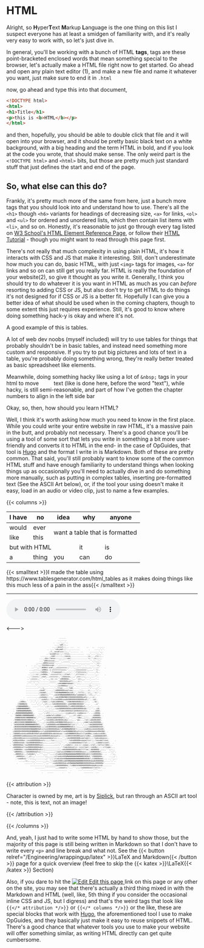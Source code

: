 # HTML

<script>    document.getElementById("webMenu").open = true;</script>

<!--TODO: This page is fineeee but could really use a more gental introduction. I really just throw the reader to the wolves pretty quickly-->

Alright, so **H**yper**T**ext **M**arkup **L**anguage is the one thing on this list I suspect everyone has at least a smidgen of familiarity with, and it's really very easy to work with, so let's just dive in.

In general, you'll be working with a bunch of HTML **tags**, tags are these point-bracketed enclosed words that mean something special to the browser, let's actually make a HTML file right now to get started. Go ahead and open any plain text editor <a class="ptr">(1)</a>, and make a new file and name it whatever you want, just make sure to end it in `.html`

now, go ahead and type this into that document, 

```html
<!DOCTYPE html>
<html>
<h1>Title</h1>
<p>this is <b>HTML</b></p>
</html>
```

and then, hopefully, you should be able to double click that file and it will open into your browser, and it should be pretty basic black text on a white background, with a big heading and the term HTML in bold, and if you look at the code you wrote, that should make sense. The only weird part is the `<!DOCTYPE html>` and `<html>` bits, but those are pretty much just standard stuff that just defines the start and end of the page.

## So, what else can this do?

Frankly, it's pretty much more of the same from here, just a bunch more tags that you should look into and understand how to use. There's all the `<h1>` though `<h6>` variants for headings of decreasing size, `<a>` for links, `<ol>` and `<ul>` for ordered and unordered lists, which then contain list items with `<li>`, and so on. Honestly, it's reasonable to just go through every tag listed on [W3 School's HTML Element Reference Page](https://www.w3schools.com/TAGS/), or follow their [HTML Tutorial](https://www.w3schools.com/html/html_intro.asp) - though you might want to read through this page first.

There's not really that much complexity in using plain HTML, it's how it interacts with CSS and JS that make it interesting. Still, don't underestimate how much you can do, basic HTML, with just `<img>` tags for images, `<a>` for links and so on can still get you really far. HTML is really the foundation of your website<a class="ptr">(2)</a>, so give it thought as you write it. Generally, I think you should try to do whatever it is you want in HTML as much as you can *before* resorting to adding CSS or JS, but also don't try to get HTML to do things it's not designed for if CSS or JS is a better fit. Hopefully I can give you a better idea of what should be used when in the coming chapters, though to some extent this just requires experience. Still, it's good to know where doing something hack-y is okay and where it's not.

A good example of this is tables.

A lot of web dev noobs (myself included) will try to use tables for things that probably shouldn't be in basic tables, and instead need something more custom and responsive. If you try to put big pictures and lots of text in a table, you're probably doing something wrong, they're really better treated as basic spreadsheet like elements.

<p>Meanwhile, doing something hacky like using a lot of <code>&ampnbsp;</code> tags in your html to move &nbsp;&nbsp;&nbsp;&nbsp;&nbsp;&nbsp;&nbsp;&nbsp; text (like is done here, before the word "text"), while hacky, is still semi-reasonable, and part of how I've gotten the chapter numbers to align in the left side bar<p>
Okay, so, then, how should you learn HTML?


Well, I think it's worth asking how much you need to know in the first place. While you could write your entire website in raw HTML, it's a massive pain in the butt, and probably not necessary. There's a good chance you'll be using a tool of some sort that lets you write in something a bit more user-friendly and converts it to HTML in the end- in the case of OpGuides, that tool is [Hugo](https://gohugo.io) and the format I write in is Markdown. Both of these are pretty common. That said, you'll still probably want to know some of the common HTML stuff and have enough familiarity to understand things when looking things up as occasionally you'll need to actually dive in and do something more manually, such as putting in complex tables, inserting pre-formatted text (See the ASCII Art below), or, if the tool your using doesn't make it easy, load in an audio or video clip, just to name a few examples.

{{< columns >}}

<table>
<thead>
  <tr>
    <th>I have</th>
    <th>no</th>
    <th>idea</th>
    <th>why</th>
    <th>anyone</th>
  </tr>
</thead>
<tbody>
  <tr>
    <td>would</td>
    <td>ever</td>
    <td colspan="3" rowspan="2">want a table that is formatted</td>
  </tr>
  <tr>
    <td>like</td>
    <td>this</td>
  </tr>
  <tr>
    <td colspan="3">but with HTML</td>
    <td>it</td>
    <td>is</td>
  </tr>
  <tr>
    <td>a</td>
    <td>thing</td>
    <td>you</td>
    <td>can</td>
    <td>do</td>
  </tr>
</tbody>
</table>
{{< smalltext >}}I made the table using https://www.tablesgenerator.com/html_tables as it makes doing things like this much less of a pain in the ass{{< /smalltext >}}

<hr>

<audio controls loop src="/sounds/ChordSeq02.mp3"></audio>

<--->

<style>
    pre.art{
    font-size: 5px;
    font-family: monospace;
    background-color: #2220 !important;
    }
</style>



<pre class="art">
                                              ......                                                
                                             ........                                               
                                         .  ...',,,'..                                              
                                          ....:odl:;..                                              
                                        ....;oxxxl:;... ...   ..      ..   ..   ......              
                                    . ....'cdxxddl:;'...........        .    .....','.              
                                     .;l,,oxxdlccc::;,,'.......  ..      ........',,.               
                                   ..'oxoddlcc::;::llcc;............  ..,'....';;,,'.               
                              ....,,..,cddl:::::;,;cooxo,..............:o;...,clc:;..               
                             ....;dxc;ldxoc:::;;,,;;:cdx:..............'c:'';cc;;:,.                
                             ...'o00xoxxxo;,,,''.',,,,;:'................'',:;,,;:.                 
                          ...,,,o0K0xxxxxc'.....''''''''.',,'...............'.';c;.                 
                 .    . ..'',,,lOXXOdxxxdc..',;:::::::;;,,,,,,,',''''.'''.....':c,.                 
                      ..''',,';dKNKd:oxdl;,;ccccccccc:;'..',,,;:::;;;;;,;;,'...;:'    .             
                    ...,;:::;,:xKNKd;:c:clllllllcccc;'.....,;ccccccccc:,,,,,'.'c:.                  
                    ..,;:::;,;lk0K0x;.':llooooool:;,,;::;'.';llolccccc;'......:l,.                  
                   ..',;::cc:,cxO0Oo,':ccccccllc;;;clool:'.',clllccc:;'......',,.     .             
                  ...';ccccc;',cool,.;ccccccc:,':xkkkxoc,.,;';ccc:;:;,.......''..                   
                  ..';ccccc:,''',,'..,:cc::c;''cOK00Odc,.',,.':cc;,,,'...'....'..                   
                  ..,;:;;::;,'.......';;;;;,.'l0XXXKOkxoll:,..:c:,''.....'.......                   
                  .'''..',,,'........''''''..ckKXNNNXX0kdol:'';:,.......,;'.......                  
                 .........'..........'......,coxO0Okoc:;;;,''..........,:c;...''..                  
                 ...........'',:c,........',:lloo:,,;;:ldd,..... .......';'...,;'..                 
                 ...........,coodl'......';oOKKK0Okxoolcox:.....';;,...:c,....';'..                 
                 ...........,cooddl,...'''lk0XNWWNNNKOkxxdl;',:llllc:,';c;,.':c:'..                 
                 ...........';oddolc;'''',cdx0XNNWWWWNNNXK0koloddddolc,';ll;,;'...                  
               .  ..........,cxkkdoc:::;,':odx0XNNXNNXXXKKKKK0OOOOkxdlc:,;:;c:.                     
            ....  . .....,'..':oxkdlc::llccoxOOKKxoodkO0KKKKKK000OOkxdl;'...cd;.                    
          .;x00kc.   .'..','..';lool:;:lodxxO0KK0o,.'lk0KXNXKKK0Oxol:;'..  ..lk:.                   
         .lXWWNWXd.   ....','..',:cl:;;:ldkO0KKKKK0kl:ok0XNNNXKK0Odl'....    .,c'                   
        .cXWWWWNWNk;.  .....''...',:c::;;:okO0KKKKKK0xllx0KKXKKK00kxl,.',,'.....;.                  
      . .kWNWWWWNNWKl.     ........'';::,;:coxO000KK00Odook0KK000OOxdo:'..''...cd;                  
      . :KWNNWWNNWNWNk,.    ....',;;;;;;;,,,,;clodxxkOkkkolokOkkkkxolcc,. ...,oOOc.                 
 .   . .dNNNNNNNNNWNNNO;.   ....';:cll:::;,;::;;;;::ccodxxxlc:coddoccc:'. ..;x0O0d. .               
    .  'OWNNNXXNNNNNWWNO:. ..''..,:oddololcxOOdc:,,,''',,,;cl:ckkl;,,,,....,x0000O; .               
       :KNNNXNXKKXNNNNNKkc'.'''..,:ldkkkxddOXX0kdlc:;,,''....'l0kc,,;:::,.,xK00O0Oc.                
      .lKNNNXKKKKKXNNKko:,'....'',:ldxOOOxxOKXNX0kxdoc:::;,..'oo;..,:lol:cdkOOkOOOl.                
    . .dKKXXXKKKXNNNNNKOdc;''...,;:coxOO0kxk0XNNNXXKOxoccc:;,,;....,cddclxdxOOOO00k,.               
    . 'kK0OO000KXNNNNNWWNX0kl,.'',:ldO0000Oxk0XNNNWWNXOdllcc:;'..',',;;:ldkO00OOOOOd'               
      ;OK0OOO0000KKKNWWWWNXK0d:;;:cok0KKK00kxdd0NNWWWNNKkdlc::;,,,,;;;;:cokOOOOOkkkOl.              
     .:0K0OOOOO0000KKNWWWNNXOdlccloxO0KKKK0OkdclxKXNNNWWNKOdll:;;;;:codkkkxxkkkkOkk0O;              
     .c00OOOkOOOOOOK0KNNNNN0occclxkO0000000Okkdlclox0XNNNNX0OxolccccloxO00kdodxkOOkO0d. .           
.  . .l0000OxdxkkxkOOkOKXXOdlodxkOOOO0Okxddxkkxoc::coOXNNNNXKOOxolcllok00kc;codxxxxkOOc.            
   . .oOOO00OxoddooooooxkkxoodxkOO0OOOxdooooolc:::::cx0KXXXXK00Oxoolclx0kc,,coddddddxOOl.           
     ,xOkkk00kxocccccoxkkkkkxxdooooodddoolcc:;,,,'',:cdxO0000000kxoolodxl;,;:lodxxdoooxx;.          
     ,kOOkkkOOko::coxkOOOOOOOkxolc:;;;:lcc:;,,,,,''''':ldxkO00OOkxoooollcc:;;:loxxdolloxo.     .    
   . 'x00Okkkkdc:ldxO000K0OOOkoc;;;,,,,;;;::::;,''.'',:ccoddddddoolllol:;:::;,;cdddolcoxkl.  .      
   . 'd00OOOOdc:loxO00KKK000Oxoc;,,,,,,,,,;;;:;'.',;codolc::ccc:c::coooc;:clol;;lollccldkk:..       
     .oO0000koclloxO0KKK000Okdoc;,,,,,,,,,,,,;,.':lodxkkkxolcc::cccclool;:cokOkc;::::cllodo:...     
     .:k00K0Oo::coxO0KK0OOOOxdlc:;,,,,,,,,,,,;;,:odxO000O00OOkxdollllloc;:dk000Od:,;;;,''';::,.     
      'o0KKK0o;;:ldkO0OOkkdlcc:::;,,,,,,,,;:cooloxxOXNNNXXXXXKKK0Oxocc;;;ck0KKKK0kl,.... ..';:'.    
      .,d0KK0xc:,;lxkkdol;'..''',,,,'',,,;:cloddxkOKNWWWWWWWWNNNNXK0Oxdolclk0KKKK0kc. ..   .';;.    
        ,kKKK0xc,.',cl:,,'.......';;,,,,,;ccloodxk0XWNWWWWWWWWWWNWNXXK0kd:'cO0000OOx,.    ...,;'.   
        .'coddkxo:'.';:;,,........,;'';:;:clodxkkkkKNWWWWWWWWWWWWNNNXKK0kl;cxO0OOkkkc... ...',,..   
           ....,:c;,..,,,'.........;,.'::codxkO00xodOXNNWWWWWWWWNNNXKKKK0kdodkOO0OOOd,.....','..    
         .      .......','......''',,''';codkO0KKOkdcoOXNWWWWNWWNNNXKKKK0OkdoxOOOOOOo'.........     
                     ............',,,,,,,,;cdk000000ko::lx0KKXXXKKK0OOOOOkkdodkxxxxd:.......        
                         .........''''''''',,;coooolc:'...''';:;:lodddddooolllollc:'...             
                              .......................   .      ...'.........''''....                
                               .    .....        .    ..            ........  ...                   

</pre>

{{< attribution >}}

Character is owned by me, art is by [Siplick](https://www.deviantart.com/siplick), but ran through an ASCII art tool - note, this is text, not an image!

{{< /attribution >}}

 {{< /columns >}}

And, yeah, I just had to write some HTML by hand to show those, but the majority of this page is still being written in Markdown so that I don't have to write every `<p>` and line break and what not. See the {{< button relref="/Engineering/wrappingup/latex" >}}LaTeX and Markdown{{< /button >}} page for a quick overview (feel free to skip the {{< katex >}}\LaTeX{{< /katex >}} Section)

Also, if you dare to hit the <a href="https://github.com/VegaDeftwing/OpGuidesHugoSrc/tree/main/content//Design/web/langs/html.md" target="_blank" rel="noopener">
<img src="/svg/edit.svg" class="book-icon" alt="Edit">
<span>Edit this page</span>
</a> link on this page or any other on the site, you may see that there's actually a third thing mixed in with the Markdown and HTML (well, like, 5th thing if you consider the occasional inline CSS and JS, but I digress) and that's the weird tags that look like `{{</* attribution */>}}` or `{{</* columns */>}}` or the like, these are special blocks that work with [Hugo](https://gohugo.io), the aforementioned tool I use to make OpGuides, and they basically just make it easy to reuse snippets of HTML. There's a good chance that whatever tools you use to make your website will offer something similar, as writing HTML directly can get quite cumbersome.

<ol hidden id="footnotes">
    <li>Note, this means <b>NOT</b> Microsoft Word, but Notepad will work. If you want, now is a good time to grab https://code.visualstudio.com</li>
    <li>Usually. In some cases a website will have very, very little html but still be quite complex, but those tend to start going into web app teritory, like https://squoosh.app where you can press f12→Elements and see there's really not much there, because almost everything is being done in JavaScript. There's nothing wrong with doing webdev this way, but it's significantly more advanced! For the vast majority of websites, the HTML really is the foundation.</li>
</ol>

